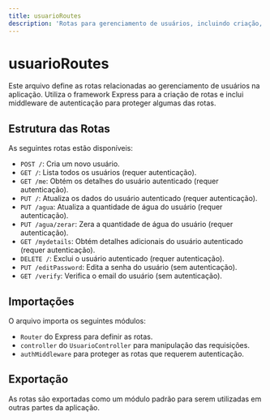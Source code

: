 ```yaml
---
title: usuarioRoutes
description: 'Rotas para gerenciamento de usuários, incluindo criação, listagem, atualização e exclusão.'
---
```


# usuarioRoutes

Este arquivo define as rotas relacionadas ao gerenciamento de usuários na aplicação. Utiliza o framework Express para a criação de rotas e inclui middleware de autenticação para proteger algumas das rotas.

## Estrutura das Rotas

As seguintes rotas estão disponíveis:

- `POST /`: Cria um novo usuário.
- `GET /`: Lista todos os usuários (requer autenticação).
- `GET /me`: Obtém os detalhes do usuário autenticado (requer autenticação).
- `PUT /`: Atualiza os dados do usuário autenticado (requer autenticação).
- `PUT /agua`: Atualiza a quantidade de água do usuário (requer autenticação).
- `PUT /agua/zerar`: Zera a quantidade de água do usuário (requer autenticação).
- `GET /mydetails`: Obtém detalhes adicionais do usuário autenticado (requer autenticação).
- `DELETE /`: Exclui o usuário autenticado (requer autenticação).
- `PUT /editPassword`: Edita a senha do usuário (sem autenticação).
- `GET /verify`: Verifica o email do usuário (sem autenticação).

## Importações

O arquivo importa os seguintes módulos:

- `Router` do Express para definir as rotas.
- `controller` do `UsuarioController` para manipulação das requisições.
- `authMiddleware` para proteger as rotas que requerem autenticação.

## Exportação

As rotas são exportadas como um módulo padrão para serem utilizadas em outras partes da aplicação.